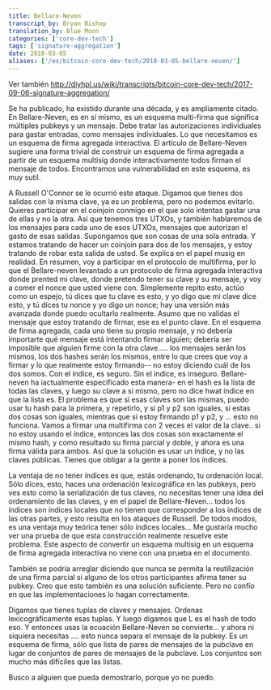```yaml
---
title: Bellare-Neven
transcript_by: Bryan Bishop
translation_by: Blue Moon
categories: ['core-dev-tech']
tags: ['signature-aggregation']
date: 2018-03-05
aliases: ['/es/bitcoin-core-dev-tech/2018-03-05-bellare-neven/']
---
```

Ver también <http://diyhpl.us/wiki/transcripts/bitcoin-core-dev-tech/2017-09-06-signature-aggregation/>

Se ha publicado, ha existido durante una década, y es ampliamente citado. En Bellare-Neven, es en sí mismo, es un esquema multi-firma que significa múltiples pubkeys y un mensaje. Debe tratar las autorizaciones individuales para gastar entradas, como mensajes individuales. Lo que necesitamos es un esquema de firma agregada interactiva. El artículo de Bellare-Neven sugiere una forma trivial de construir un esquema de firma agregada a partir de un esquema multisig donde interactivamente todos firman el mensaje de todos. Encontramos una vulnerabilidad en este esquema, es muy sutil.

A Russell O'Connor se le ocurrió este ataque. Digamos que tienes dos salidas con la misma clave, ya es un problema, pero no podemos evitarlo. Quieres participar en el coinjoin conmigo en el que solo intentas gastar una de ellas y no la otra. Así que tenemos tres UTXOs, y también hablaremos de los mensajes para cada uno de esos UTXOs, mensajes que autorizan el gasto de esas salidas. Supongamos que son cosas de una sola entrada. Y estamos tratando de hacer un coinjoin para dos de los mensajes, y estoy tratando de robar esta salida de usted. Se explica en el papel musig en realidad. En resumen, voy a participar en el protocolo de multifirma, por lo que el Bellare-neven levantado a un protocolo de firma agregada interactiva donde prented mi clave, donde pretendo tener su clave y su mensaje, y voy a comer el nonce que usted viene con. Simplemente repito esto, actúo como un espejo, tú dices que tu clave es esto, y yo digo que mi clave dice esto, y tú dices tu nonce y yo digo un nonce; hay una versión más avanzada donde puedo ocultarlo realmente. Asumo que no validas el mensaje que estoy tratando de firmar, ese es el punto clave. En el esquema de firma agregada, cada uno tiene su propio mensaje, y no debería importarte qué mensaje está intentando firmar alguien; debería ser imposible que alguien firme con la otra clave..... los mensajes serán los mismos, los dos hashes serán los mismos, entre lo que crees que voy a firmar y lo que realmente estoy firmando-- no estoy diciendo cuál de los dos somos. Con el índice, es seguro. Sin el índice, es inseguro. Bellare-neven ha iactualmente especificado esta manera- en el hash es la lista de todas las claves, y luego su clave a sí mismo, pero no dice hwat índice en que la lista es. El problema es que si esas claves son las mismas, puedo usar tu hash para la primera, y repetirlo, y si p1 y p2 son iguales, si estas dos cosas son iguales, mientras que si estoy firmando p1 y p2, y ... esto no funciona. Vamos a firmar una multifirma con 2 veces el valor de la clave.. si no estoy usando el índice, entonces las dos cosas son exactamente el mismo hash, y como resultado su firma parcial y doble, y ahora es una firma válida para ambos. Así que la solución es usar un índice, y no las claves públicas. Tienes que obligar a la gente a poner los índices.

La ventaja de no tener índices es que, estás ordenando, tu ordenación local. Sólo dices, esto, haces una ordenación lexicográfica en las pubkeys, pero ves esto como la serialización de tus claves, no necesitas tener una idea del ordenamiento de las claves, y en el papel de Bellare-Neven... todos los índices son índices locales que no tienen que corresponder a los índices de las otras partes, y esto resulta en los ataques de Russell. De todos modos, es una ventaja muy teórica tener sólo índices locales... Me gustaría mucho ver una prueba de que esta construcción realmente resuelve este problema. Este aspecto de convertir un esquema multisig en un esquema de firma agregada interactiva no viene con una prueba en el documento.

También se podría arreglar diciendo que nunca se permita la reutilización de una firma parcial si alguno de los otros participantes afirma tener su pubkey. Creo que esto también es una solución suficiente. Pero no confío en que las implementaciones lo hagan correctamente.

Digamos que tienes tuplas de claves y mensajes. Ordenas lexicográficamente esas tuplas. Y luego digamos que L es el hash de todo eso. Y entonces usas la ecuación Bellare-Neven se convierte... y ahora ni siquiera necesitas .... esto nunca separa el mensaje de la pubkey. Es un esquema de firma, sólo que lista de pares de mensajes de la pubclave en lugar de conjuntos de pares de mensajes de la pubclave. Los conjuntos son mucho más difíciles que las listas.

Busco a alguien que pueda demostrarlo, porque yo no puedo.
